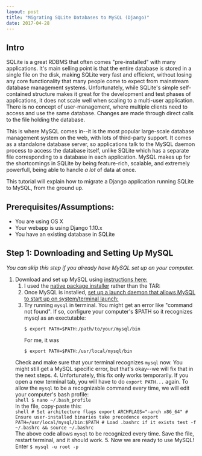 ```yaml
---
layout: post
title: "Migrating SQLite Databases to MySQL (Django)"
date: 2017-04-28
---
```


## Intro


SQLite is a great RDBMS that often comes "pre-installed" with many applications. It's main selling point is that the entire database is stored in a single file on the disk, making SQLite very fast and efficient, without losing any core functionality that many people come to expect from mainstream database management systems. Unfortunately, while SQLite's simple self-contained structure makes it great for the development and test phases of applications, it does not scale well when scaling to a multi-user application. There is no concept of user-management, where multiple clients need to access and use the same database. Changes are made through direct calls to the file holding the database. 

This is where MySQL comes in--it is the most popular large-scale database management system on the web, with lots of third-party support. It comes as a standalone database server, so applications talk to the MySQL daemon process to access the database itself, unlike SQLite which has a separate file corresponding to a database in each application. MySQL makes up for the shortcomings in SQLite by being feature-rich, scalable, and extremely powerfull, being able to handle _a lot_ of data at once. 

This tutorial will explain how to migrate a Django application running SQLite to MySQL, from the ground up. 

## Prerequisites/Assumptions: 
* You are using OS X
* Your webapp is using Django 1.10.x
* You have an existing database in SQLite

## Step 1: Downloading and Setting Up MySQL
_You can skip this step if you already have MySQL set up on your computer._
1. Download and set up MySQL using [instructions here:](https://dev.mysql.com/doc/refman/5.7/en/osx-installation.html)
    1. I used the [native package installer](https://dev.mysql.com/doc/refman/5.7/en/osx-installation-pkg.html) rather than the TAR: 
    2. Once MySQL is installed, [set up a launch daemon that allows MySQL to start up on system/terminal launch:](https://dev.mysql.com/doc/refman/5.7/en/osx-installation-launchd.html)
    3. Try running `mysql` in terminal. You might get an error like "command not found". If so, configure your computer's $PATH so it recognizes mysql as an exectutable:  
        ```shell
        $ export PATH=$PATH:/path/to/your/mysql/bin
        ```  
        For me, it was  
        ```shell
        $ export PATH=$PATH:/usr/local/mysql/bin
        ```  
    Check and make sure that your terminal recognizes `mysql` now. You might still get a MySQL specific error, but that's okay--we will fix that in the next steps. 
    4. Unfortunately, this fix only works temporarily. If you open a new terminal tab, you will have to do `export PATH...` again. To allow the `mysql` to be a recognizable command every time, we will edit your computer's bash profile:  
        ```shell
        $ nano ~/.bash_profile
        ```  
        In the file, copy-paste this:  
        ```shell
        # Set architecture flags
        export ARCHFLAGS="-arch x86_64"
        # Ensure user-installed binaries take precedence
        export PATH=/usr/local/mysql/bin:$PATH
        # Load .bashrc if it exists
        test -f ~/.bashrc && source ~/.bashrc
        ```  
    The above code allows `mysql` to be recognized every time. Save the file, restart terminal, and it should work. 
    5. Now we are ready to use MySQL! Enter
        ```
        $ mysql -u root -p
        ```